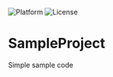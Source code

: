 ![Platform](https://img.shields.io/badge/platform-iOS-green.svg)
![License](https://img.shields.io/badge/License-None-orange.svg)

# SampleProject
Simple sample code
